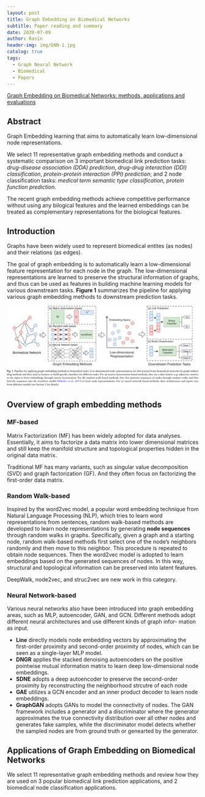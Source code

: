 ```yaml
---
layout: post
title: Graph Embedding on Biomedical Networks
subtitle: Paper reading and summary
date: 2020-07-09
author: Rasin
header-img: img/GNN-1.jpg
catalog: true
tags:
  - Graph Neural Network
  - Biomedical
  - Papers
---
```


[Graph Embedding on Biomedical Networks: methods, applications and evaluations](https://arxiv.org/abs/1906.05017)

## Abstract

Graph Embedding learning that aims to automatically learn low-dimensional node representations. 

We select 11 representative graph embedding methods and conduct a systematic comparison on 3 important biomedical link prediction tasks: *drug-disease association (DDA) prediction*, *drug-drug interaction (DDI) classification*, *protein-protein interaction (PPI) prediction*; and 2 node classification tasks: *medical term semantic type classification*, *protein function prediction*.

The recent graph embedding methods achieve competitive performance without using any bilogical features and the learned embeddings can be treated as complementary representations for the biological features.

## Introduction

Graphs have been widely used to represent biomedical entites (as nodes) and their relations (as edges).

The goal of graph embedding is to automatically learn a low-dimensional feature representation for each node in the graph. The low-dimensional representations are learned to preserve the structural information of graphs, and thus can be used as features in building machine learning models for various downstream tasks. **Figure 1** summarizes the pipeline for applying various graph embedding methods to downstream prediction tasks.

![](https://raw.githubusercontent.com/rasin-tsukuba/blog-images/master/img/20200708164948.png)

## Overview of graph embedding methods

### MF-based

Matrix Factorization (MF) has been widely adopted for data analyses. Essentially, it aims to factorize a data matrix into lower dimensional matrices and still keep the manifold structure and topological properties hidden in the original data matrix.

Traditional MF has many variants, such as singular value decomposition (SVD) and graph factorization (GF). And they often focus on factorizing the first-order data matrix.

### Random Walk-based

Inspired by the word2vec model, a popular word embedding technique from Natural Language Processing (NLP), which tries to learn word representations from sentences, random walk-based methods are developed to learn node representations by generating **node sequences** through random walks in graphs. Specifically, given a graph and a starting node, random walk-based methods first select one of the node’s neighbors randomly and then move to this neighbor. This procedure is repeated to obtain node sequences. Then the word2vec model is adopted to learn embeddings based on the generated sequences of nodes. In this way, structural and topological information can be preserved into latent features.

DeepWalk, node2vec, and struc2vec are new work in this category.

### Neural Network-based

Various neural networks also have been introduced into graph embedding areas, such as MLP, autoencoder, GAN, and GCN. Different methods adopt different neural architectures and use different kinds of graph infor- mation as input.

- **Line** directly models node embedding vectors by approximating the first-order proximity and second-order proximity of nodes, which can be seen as a single-layer MLP model.
- **DNGR** applies the stacked denoising autoencoders on the positive pointwise mutual information matrix to learn deep low-dimensional node embeddings.
- **SDNE** adopts a deep autoencoder to preserve the second-order proximity by reconstructing the neighborhood strcutre of each node
- **GAE** utilizes a GCN encoder and an inner product decoder to learn node embeddings.
- **GraphGAN** adopts GANs to model the connectivity of nodes. The GAN framework includes a generator and a discriminator where the generator approximates the true connectivity distribution over all other nodes and generates fake samples, while the discriminator model detects whether the sampled nodes are from ground truth or genearted by the generator.

## Applications of Graph Embedding on Biomedical Networks

We select 11 representative graph embedding methods and review how they are used on 3 popular biomedical link prediction applications, and 2 biomedical node classification applications.